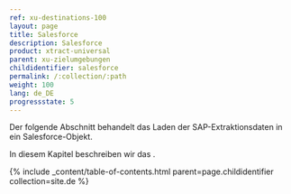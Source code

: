 ```yaml
---
ref: xu-destinations-100
layout: page
title: Salesforce
description: Salesforce
product: xtract-universal
parent: xu-zielumgebungen
childidentifier: salesforce
permalink: /:collection/:path
weight: 100
lang: de_DE
progressstate: 5
---
```

Der folgende Abschnitt behandelt das Laden der SAP-Extraktionsdaten in ein Salesforce-Objekt.

In diesem Kapitel beschreiben wir das . 

{% include _content/table-of-contents.html parent=page.childidentifier collection=site.de %}